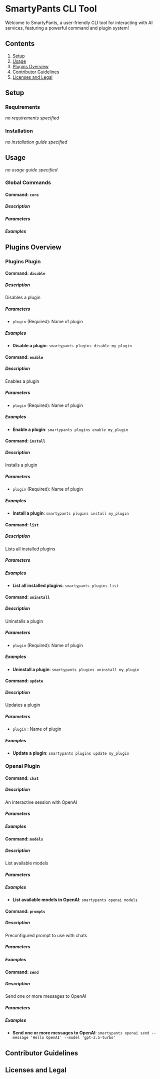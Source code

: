 # SmartyPants CLI Tool

Welcome to SmartyPants, a user-friendly CLI tool for interacting with AI services, featuring a powerful command and plugin system!

## Contents

1. [Setup](#setup)
2. [Usage](#usage)
3. [Plugins Overview](#plugins-overview)
4. [Contributor Guidelines](#contributor-guidelines)
5. [Licenses and Legal](#licenses-and-legal)

## Setup

### Requirements

_no requirements specified_

### Installation

_no installation guide specified_

## Usage

_no usage guide specified_

### Global Commands


#### Command: `core`

##### Description 



##### Parameters



##### Examples





## Plugins Overview


### Plugins Plugin


#### Command: `disable`

##### Description 

Disables a plugin

##### Parameters



- `plugin` (Required): Name of plugin



##### Examples



- **Disable a plugin**: `smartypants plugins disable my_plugin`




#### Command: `enable`

##### Description 

Enables a plugin

##### Parameters



- `plugin` (Required): Name of plugin



##### Examples



- **Enable a plugin**: `smartypants plugins enable my_plugin`




#### Command: `install`

##### Description 

Installs a plugin

##### Parameters



- `plugin` (Required): Name of plugin



##### Examples



- **Install a plugin**: `smartypants plugins install my_plugin`




#### Command: `list`

##### Description 

Lists all installed plugins

##### Parameters



##### Examples



- **List all installed plugins**: `smartypants plugins list`




#### Command: `uninstall`

##### Description 

Uninstalls a plugin

##### Parameters



- `plugin` (Required): Name of plugin



##### Examples



- **Uninstall a plugin**: `smartypants plugins uninstall my_plugin`




#### Command: `update`

##### Description 

Updates a plugin

##### Parameters



- `plugin` : Name of plugin



##### Examples



- **Update a plugin**: `smartypants plugins update my_plugin`





### Openai Plugin


#### Command: `chat`

##### Description 

An interactive session with OpenAI

##### Parameters



##### Examples




#### Command: `models`

##### Description 

List available models

##### Parameters



##### Examples



- **List available models in OpenAI**: `smartypants openai models`




#### Command: `prompts`

##### Description 

Preconfigured prompt to use with chats

##### Parameters



##### Examples




#### Command: `send`

##### Description 

Send one or more messages to OpenAI

##### Parameters



##### Examples



- **Send one or more messages to OpenAI**: `smartypants openai send --message 'Hello OpenAI' --model 'gpt-3.5-turbo'`






## Contributor Guidelines



## Licenses and Legal

